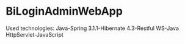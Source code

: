 # BiLoginAdminWebApp
Used technologies: Java-Spring 3.1.1-Hibernate 4.3-Restful WS-Java HttpServlet-JavaScript
